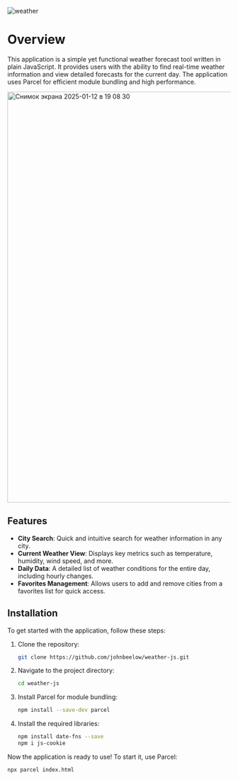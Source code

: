 ![weather](https://github.com/user-attachments/assets/0fb05d0c-af3b-4709-a882-e00c4b763ade)

# Overview

This application is a simple yet functional weather forecast tool written in plain JavaScript. It provides users with the ability to find real-time weather information and view detailed forecasts for the current day. The application uses Parcel for efficient module bundling and high performance.

<img width="927" alt="Снимок экрана 2025-01-12 в 19 08 30" src="https://github.com/user-attachments/assets/1af188ad-70c0-4143-90c3-c3a02d16eb52" />

## Features

- **City Search**: Quick and intuitive search for weather information in any city.
- **Current Weather View**: Displays key metrics such as temperature, humidity, wind speed, and more.
- **Daily Data**: A detailed list of weather conditions for the entire day, including hourly changes.
- **Favorites Management**: Allows users to add and remove cities from a favorites list for quick access.

## Installation

To get started with the application, follow these steps:

1. Clone the repository:
   ```bash
   git clone https://github.com/johnbeelow/weather-js.git
   ```

2. Navigate to the project directory:
   ```bash
   cd weather-js
   ```

3. Install Parcel for module bundling:
   ```bash
   npm install --save-dev parcel
   ```

4. Install the required libraries:
   ```bash
   npm install date-fns --save
   npm i js-cookie
   ```

Now the application is ready to use! To start it, use Parcel:
```bash
npx parcel index.html 
